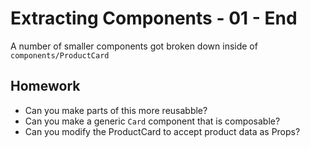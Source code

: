 # Extracting Components - 01 - End

A number of smaller components got broken down inside of `components/ProductCard`

## Homework

- Can you make parts of this more reusabble?
- Can you make a generic `Card` component that is composable?
- Can you modify the ProductCard to accept product data as Props?
